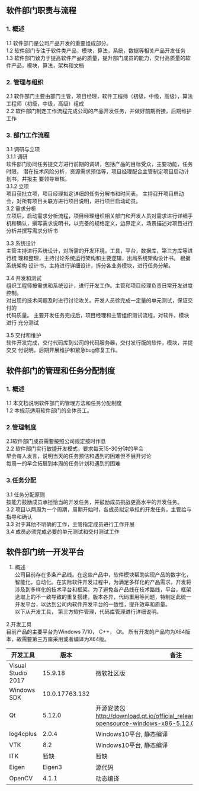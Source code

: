 ## 软件部门职责与流程  

### 1. 概述  
1.1 软件部门是公司产品开发的重要组成部分。   
1.2 软件部门专注于软件类产品，模块，算法，系统，数据等相关产品开发任务  
1.3 软件部门致力于提高软件产品的质量，提升部门成员的能力，交付高质量的软件产品，模块，算法，架构和文档  
  
  
### 2. 管理与组织  
2.1 软件部门主要由部门主管，项目经理，软件工程师（初级，中级，高级），算法工程师（初级，中级，高级）组成  
2.2 软件部门制定工作流程完成公司的产品开发任务，并做好前期衔接，后期维护工作  
  
### 3. 部门工作流程  
3.1 调研与立项  
3.1.1 调研  
软件部门协同任务提交方进行前期的调研，包括产品的目标受众，主要功能，任务时限，	潜在技术风险分析，资源需求预估等，项目经理配合主管制定项目启动计划书，并报主	要领导审核。  
3.1.2 立项  
项目获批立项，项目经理拟定详细的任务分解书和时间表。 主持召开项目启动会，对所有项目关联方进行项目说明，进行项目启动动员。  
3.2 需求分析  
立项后，启动需求分析流程，项目经理组织相关部门和开发人员对需求进行详细手机和确认，撰写需求说明书，以完备的规格定义，边界定义，场景描述对项目进行分析并撰写需求分析书  
  
  
3.3 系统设计  
主管主持进行系统设计，对所需的开发环境，工具，平台，数据库，第三方库等进行梳	理和整理，主持讨论系统运行架构和主要逻辑，出局系统架构设计书。 根据系统架构	设计书，主持进行详细设计，拆分各业务模块，进行任务分解。  
  
3.4 开发和测试  
组织工程师按需求和系统设计，进行开发工作。主管和项目经理负责日常开发进度控制。  
对出现的技术问题及时进行讨论攻关。开发人员徐完成一定量的单元测试，保证交付的  
代码质量。 主要开发任务完成后，项目经理和主管组织测试流程，对软件，模块进行	充分测试  
  
3.5 交付和维护  
软件开发完成，交付代码库到公司的代码服务器，交付发行版的软件，模块，并提交交	付说明。后期开展维护和紧急bug修复工作。  


## 软件部门的管理和任务分配制度  
  
### 1. 概述  
 1.1 本文档说明软件部门的管理方法和任务分配制度    
 1.2 本规范适用软件部门的全体员工。  

### 2.管理制度  
 2.1软件部门成员需要按照公司规定按时作息  
 2.2 软件部门实行敏捷开发模式，要求每天15-30分钟的早会  
        早会每人发言，说明当天的任务预估和遇到的困难但不展开讨论  
        每周一的早会拓展到本周的任务计划和遇到的困难  

### 3.任务分配  
 3.1 任务分配原则  
    按能力鼓励成员承担恰当的开发任务，并鼓励成员挑战更高水平的开发任务。  
 3.2 项目以两周为一个周期，周期开始时，各成员拟定承担的开发任务，主管给与指导和确认  
 3.3 对于其他不明确的工作，主管指定成员进行工作开展  
 3.4 成员必须完成必要的单元测试和交付测试工作  
  
  
##  软件部门统一开发平台  

1. 概述  
公司目前存在多条产品线。在这些产品中，软件模块帮助实现产品的数字化，智能化，自动化。在实际软件开发过程中，为满足多样化的产品需求，开发将涉及到多样化的技术平台和框架。为了避免各产品线在技术路线，平台，框架选取上的不一致导致的重复搭建，版本各异，代码重用等问题，特制定此统一开发平台，以达到公司内软件开发平台的一致性，提升效率和质量。  
以下从开发工具， 第三方软件管理，代码库管理进行详细说明。  

2.开发工具  
目前产品的主要平台为Windows 7/10， C++， Qt。 所有开发的产品均为X64版本，故需要第三方库采用或者编译为X64版。  
  
|开发工具 |	版本 |	备注 |
| --- | --- | --- |
|Visual Studio 2017 |	15.9.18 |	微软社区版|
|Windows SDK |	10.0.17763.132	|  |
|Qt	| 5.12.0 | 开源安装包 <br> http://download.qt.io/official_releases/qt/5.12/5.12.0/qt-opensource-windows-x86-5.12.0.exe |
| log4cplus |	2.0.4 |	Windows10平台, 静态编译 |
| VTK | 	8.2 | 	Windows10平台, 静态编译 |
| ITK	| 暂缺	| 暂缺 | 
| Eigen | 	Eigen3 | 	源代码 |
| OpenCV |	4.1.1 |	动态编译 |
